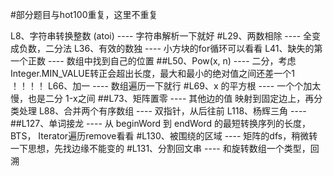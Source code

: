 #部分题目与hot100重复，这里不重复

L8、字符串转换整数 (atoi) ----  字符串解析一下就好
#L29、两数相除 ----  全变成负数，二分法
L36、有效的数独 ----  小方块的for循环可以看看
L41、缺失的第一个正数 ----  数组中找到自己的位置
##L50、Pow(x, n) ----  二分，考虑 Integer.MIN_VALUE转正会超出长度，最大和最小的绝对值之间还差一个1 ！！！！
L66、加一 ----  数组遍历一下就行
#L69、x 的平方根 ----  一个个加太慢，也是二分 1-x之间
##L73、矩阵置零 ----  其他边的值 映射到固定边上，再分类处理
L88、合并两个有序数组 ----  双指针，从后往前
L118、杨辉三角 ---- 
##L127、单词接龙 ---- 从 beginWord 到 endWord 的最短转换序列的长度，BTS，  Iterator遍历remove看看
#L130、被围绕的区域 ----  矩阵的dfs，稍微转一下思想，先找边缘不能变的
#L131、分割回文串 ---- 和旋转数组一个类型，回溯





























